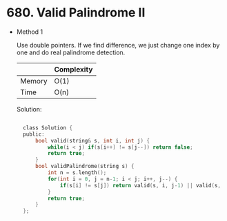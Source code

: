 # 680. Valid Palindrome II

- Method 1

  Use double pointers. If we find difference, we just change one index by one and do real palindrome detection.

  |        | Complexity |
  | ------ | ---------- |
  | Memory | O(1)       |
  | Time   | O(n)       |

  Solution:

  ```h

    class Solution {
    public:
        bool valid(string& s, int i, int j) {
            while(i < j) if(s[i++] != s[j--]) return false;
            return true;
        }
        bool validPalindrome(string s) {
            int n = s.length();
            for(int i = 0, j = n-1; i < j; i++, j--) {
                if(s[i] != s[j]) return valid(s, i, j-1) || valid(s, i+1, j);
            }
            return true;
        }
    };

  ```

<!-- - Method 2

    This is another method.

    | |   Complexity  |
    | ----------- | ----------- |
    |  Memory     | O(n) |
    |      Time       |  O(n) |


    Solution:

    ``` h



    ```

- Additional Knowledge:

    Here are some additional knowledge.



<br> -->
